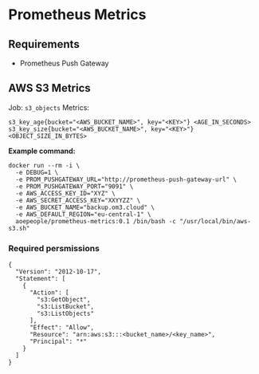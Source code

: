 # Prometheus Metrics

## Requirements

- Prometheus Push Gateway

## AWS S3 Metrics

Job: `s3_objects`
Metrics: 
```
s3_key_age{bucket="<AWS_BUCKET_NAME>", key="<KEY>"} <AGE_IN_SECONDS>
s3_key_size{bucket="<AWS_BUCKET_NAME>", key="<KEY>"} <OBJECT_SIZE_IN_BYTES>
```

**Example command:**

```
docker run --rm -i \
  -e DEBUG=1 \
  -e PROM_PUSHGATEWAY_URL="http://prometheus-push-gateway-url" \
  -e PROM_PUSHGATEWAY_PORT="9091" \
  -e AWS_ACCESS_KEY_ID="XYZ" \
  -e AWS_SECRET_ACCESS_KEY="XXYYZZ" \
  -e AWS_BUCKET_NAME="backup.om3.cloud" \
  -e AWS_DEFAULT_REGION="eu-central-1" \
  aoepeople/prometheus-metrics:0.1 /bin/bash -c "/usr/local/bin/aws-s3.sh"
```


### Required persmissions

```
{
  "Version": "2012-10-17",
  "Statement": [
    {
      "Action": [
        "s3:GetObject",
        "s3:ListBucket",
        "s3:ListObjects"
      ],
      "Effect": "Allow",
      "Resource": "arn:aws:s3:::<bucket_name>/<key_name>",
      "Principal": "*"
    }
  ]
}
```